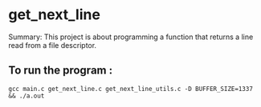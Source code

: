 # get_next_line

Summary:
This project is about programming a function that returns a line
read from a file descriptor.

## To run the program :
``` gcc main.c get_next_line.c get_next_line_utils.c -D BUFFER_SIZE=1337 && ./a.out ```
